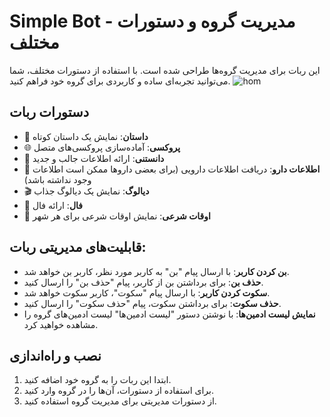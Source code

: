 # Simple Bot - مدیریت گروه و دستورات مختلف

این ربات برای مدیریت گروه‌ها طراحی شده است. با استفاده از دستورات مختلف، شما می‌توانید تجربه‌ای ساده و کاربردی برای گروه خود فراهم کنید.
![hom](https://github.com/user-attachments/assets/b1f84992-47ce-4e7b-b39e-206f2db10892)

## دستورات ربات

- 📖 **داستان**: نمایش یک داستان کوتاه
- 🌐 **پروکسی**: آماده‌سازی پروکسی‌های متصل
- 🧠 **دانستنی**: ارائه اطلاعات جالب و جدید
- 💊 **اطلاعات دارو**: دریافت اطلاعات دارویی (برای بعضی داروها ممکن است اطلاعات وجود نداشته باشد)
- 🎬 **دیالوگ**: نمایش یک دیالوگ جذاب
- 🔮 **فال**: ارائه فال
- 🕌 **اوقات شرعی**: نمایش اوقات شرعی برای هر شهر

## قابلیت‌های مدیریتی ربات:

- **بن کردن کاربر**: با ارسال پیام "بن" به کاربر مورد نظر، کاربر بن خواهد شد.
- **حذف بن**: برای برداشتن بن از کاربر، پیام "حذف بن" را ارسال کنید.
- **سکوت کردن کاربر**: با ارسال پیام "سکوت"، کاربر سکوت خواهد شد.
- **حذف سکوت**: برای برداشتن سکوت، پیام "حذف سکوت" را ارسال کنید.
- **نمایش لیست ادمین‌ها**: با نوشتن دستور "لیست ادمین‌ها" لیست ادمین‌های گروه را مشاهده خواهید کرد.

## نصب و راه‌اندازی

1. ابتدا این ربات را به گروه خود اضافه کنید.
2. برای استفاده از دستورات، آن‌ها را در گروه وارد کنید.
3. از دستورات مدیریتی برای مدیریت گروه استفاده کنید.


